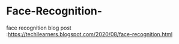 # Face-Recognition-

face recognition blog post :https://techllearners.blogspot.com/2020/08/face-recognition.html
